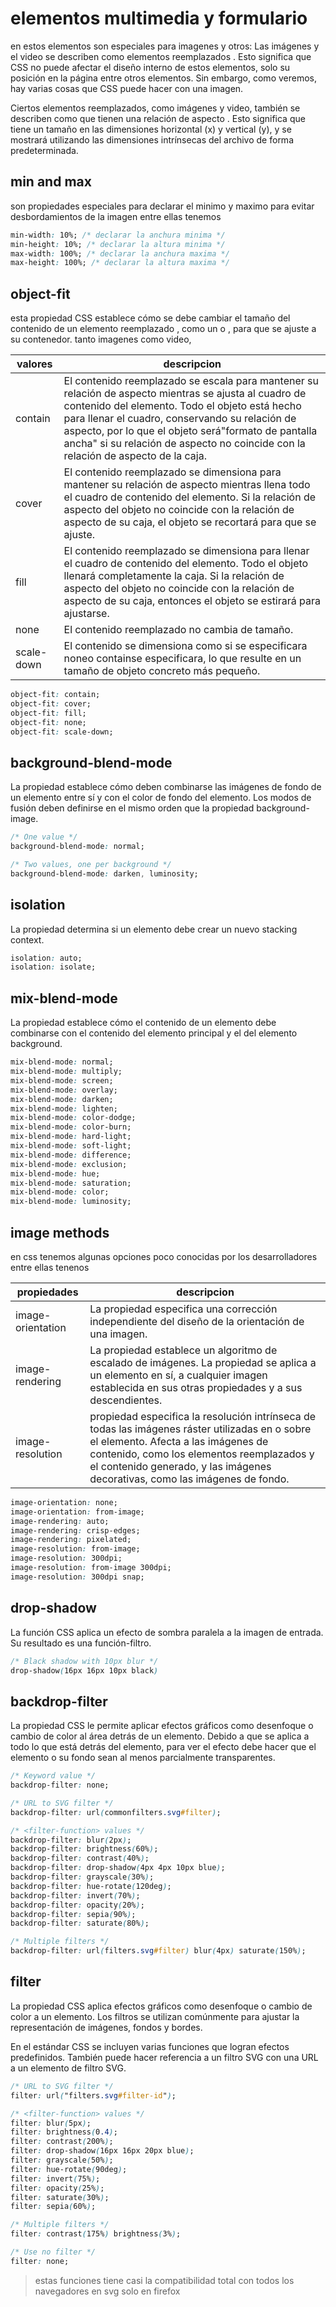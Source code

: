 # elementos multimedia y formulario

en estos elementos son especiales para imagenes y otros: Las imágenes y el video se describen como elementos reemplazados . Esto significa que CSS no puede afectar el diseño interno de estos elementos, solo su posición en la página entre otros elementos. Sin embargo, como veremos, hay varias cosas que CSS puede hacer con una imagen.

Ciertos elementos reemplazados, como imágenes y video, también se describen como que tienen una relación de aspecto . Esto significa que tiene un tamaño en las dimensiones horizontal (x) y vertical (y), y se mostrará utilizando las dimensiones intrínsecas del archivo de forma predeterminada.

## min and max

son propiedades especiales para declarar el minimo y maximo para evitar desbordamientos de la imagen entre ellas tenemos

``` css
min-width: 10%; /* declarar la anchura minima */
min-height: 10%; /* declarar la altura minima */
max-width: 100%; /* declarar la anchura maxima */
max-height: 100%; /* declarar la altura maxima */
```

## object-fit

esta propiedad CSS establece cómo se debe cambiar el tamaño del contenido de un elemento reemplazado , como un o , para que se ajuste a su contenedor. tanto imagenes como video,

| valores | descripcion |
| ----------- | ----------- |
| contain | El contenido reemplazado se escala para mantener su relación de aspecto mientras se ajusta al cuadro de contenido del elemento. Todo el objeto está hecho para llenar el cuadro, conservando su relación de aspecto, por lo que el objeto será"formato de pantalla ancha" si su relación de aspecto no coincide con la relación de aspecto de la caja. |
| cover | El contenido reemplazado se dimensiona para mantener su relación de aspecto mientras llena todo el cuadro de contenido del elemento. Si la relación de aspecto del objeto no coincide con la relación de aspecto de su caja, el objeto se recortará para que se ajuste. |
| fill | El contenido reemplazado se dimensiona para llenar el cuadro de contenido del elemento. Todo el objeto llenará completamente la caja. Si la relación de aspecto del objeto no coincide con la relación de aspecto de su caja, entonces el objeto se estirará para ajustarse. |
| none | El contenido reemplazado no cambia de tamaño. |
| scale-down | El contenido se dimensiona como si se especificara noneo containse especificara, lo que resulte en un tamaño de objeto concreto más pequeño. |

``` css
object-fit: contain;
object-fit: cover;
object-fit: fill;
object-fit: none;
object-fit: scale-down;
```

## background-blend-mode

La propiedad establece cómo deben combinarse las imágenes de fondo de un elemento entre sí y con el color de fondo del elemento. Los modos de fusión deben definirse en el mismo orden que la propiedad background-image.

``` css
/* One value */
background-blend-mode: normal;

/* Two values, one per background */
background-blend-mode: darken, luminosity;
```

## isolation

La propiedad determina si un elemento debe crear un nuevo stacking context.

``` css
isolation: auto;
isolation: isolate;
```

## mix-blend-mode

La propiedad establece cómo el contenido de un elemento debe combinarse con el contenido del elemento principal y el del elemento background.

``` css
mix-blend-mode: normal;
mix-blend-mode: multiply;
mix-blend-mode: screen;
mix-blend-mode: overlay;
mix-blend-mode: darken;
mix-blend-mode: lighten;
mix-blend-mode: color-dodge;
mix-blend-mode: color-burn;
mix-blend-mode: hard-light;
mix-blend-mode: soft-light;
mix-blend-mode: difference;
mix-blend-mode: exclusion;
mix-blend-mode: hue;
mix-blend-mode: saturation;
mix-blend-mode: color;
mix-blend-mode: luminosity;
```

## image methods

en css tenemos algunas opciones poco conocidas por los desarrolladores entre ellas tenenos

| propiedades | descripcion |
| ----------- | ----------- |
| image-orientation | La propiedad especifica una corrección independiente del diseño de la orientación de una imagen. |
| image-rendering | La propiedad establece un algoritmo de escalado de imágenes. La propiedad se aplica a un elemento en sí, a cualquier imagen establecida en sus otras propiedades y a sus descendientes. |
| image-resolution | propiedad especifica la resolución intrínseca de todas las imágenes ráster utilizadas en o sobre el elemento. Afecta a las imágenes de contenido, como los elementos reemplazados y el contenido generado, y las imágenes decorativas, como las imágenes de fondo. |

``` css
image-orientation: none;
image-orientation: from-image;
image-rendering: auto;
image-rendering: crisp-edges;
image-rendering: pixelated;
image-resolution: from-image;
image-resolution: 300dpi;
image-resolution: from-image 300dpi;
image-resolution: 300dpi snap;
```

## drop-shadow

La función CSS aplica un efecto de sombra paralela a la imagen de entrada. Su resultado es una función-filtro.

``` css
/* Black shadow with 10px blur */
drop-shadow(16px 16px 10px black)
```

## backdrop-filter

La propiedad CSS le permite aplicar efectos gráficos como desenfoque o cambio de color al área detrás de un elemento. Debido a que se aplica a todo lo que está detrás del elemento, para ver el efecto debe hacer que el elemento o su fondo sean al menos parcialmente transparentes.

``` css
/* Keyword value */
backdrop-filter: none;

/* URL to SVG filter */
backdrop-filter: url(commonfilters.svg#filter);

/* <filter-function> values */
backdrop-filter: blur(2px);
backdrop-filter: brightness(60%);
backdrop-filter: contrast(40%);
backdrop-filter: drop-shadow(4px 4px 10px blue);
backdrop-filter: grayscale(30%);
backdrop-filter: hue-rotate(120deg);
backdrop-filter: invert(70%);
backdrop-filter: opacity(20%);
backdrop-filter: sepia(90%);
backdrop-filter: saturate(80%);

/* Multiple filters */
backdrop-filter: url(filters.svg#filter) blur(4px) saturate(150%);
```

## filter

La propiedad CSS aplica efectos gráficos como desenfoque o cambio de color a un elemento. Los filtros se utilizan comúnmente para ajustar la representación de imágenes, fondos y bordes.

En el estándar CSS se incluyen varias funciones que logran efectos predefinidos. También puede hacer referencia a un filtro SVG con una URL a un elemento de filtro SVG.

``` css
/* URL to SVG filter */
filter: url("filters.svg#filter-id");

/* <filter-function> values */
filter: blur(5px);
filter: brightness(0.4);
filter: contrast(200%);
filter: drop-shadow(16px 16px 20px blue);
filter: grayscale(50%);
filter: hue-rotate(90deg);
filter: invert(75%);
filter: opacity(25%);
filter: saturate(30%);
filter: sepia(60%);

/* Multiple filters */
filter: contrast(175%) brightness(3%);

/* Use no filter */
filter: none;
```

> estas funciones tiene casi la compatibilidad total con todos los navegadores en svg solo en firefox